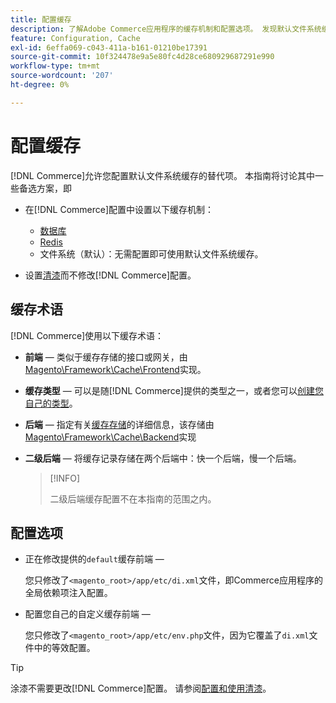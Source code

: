 ```yaml
---
title: 配置缓存
description: 了解Adobe Commerce应用程序的缓存机制和配置选项。 发现默认文件系统缓存的替代方案。
feature: Configuration, Cache
exl-id: 6effa069-c043-411a-b161-01210be17391
source-git-commit: 10f324478e9a5e80fc4d28ce680929687291e990
workflow-type: tm+mt
source-wordcount: '207'
ht-degree: 0%

---
```


# 配置缓存

[!DNL Commerce]允许您配置默认文件系统缓存的替代项。 本指南将讨论其中一些备选方案，即

- 在[!DNL Commerce]配置中设置以下缓存机制：

   - [数据库](https://developer.adobe.com/commerce/php/development/cache/partial/database-caching/)
   - [Redis](config-redis.md)
   - 文件系统（默认）：无需配置即可使用默认文件系统缓存。

- 设置[清漆](config-varnish.md)而不修改[!DNL Commerce]配置。

## 缓存术语

[!DNL Commerce]使用以下缓存术语：

- **前端** — 类似于缓存存储的接口或网关，由[Magento\Framework\Cache\Frontend](https://github.com/magento/magento2/tree/2.4/lib/internal/Magento/Framework/Cache/Frontend)实现。
- **缓存类型** — 可以是随[!DNL Commerce]提供的类型之一，或者您可以[创建您自己的类型](https://developer.adobe.com/commerce/php/development/cache/partial/cache-type/)。
- **后端** — 指定有关[缓存存储](https://framework.zend.com/manual/1.12/en/zend.cache.backends.html)的详细信息，该存储由[Magento\Framework\Cache\Backend](https://github.com/magento/magento2/tree/2.4/lib/internal/Magento/Framework/Cache/Backend)实现
- **二级后端** — 将缓存记录存储在两个后端中：快一个后端，慢一个后端。

  >[!INFO]
  >
  >二级后端缓存配置不在本指南的范围之内。

## 配置选项

- 正在修改提供的`default`缓存前端 — 

  您只修改了`<magento_root>/app/etc/di.xml`文件，即Commerce应用程序的全局依赖项注入配置。

- 配置您自己的自定义缓存前端 — 

  您只修改了`<magento_root>/app/etc/env.php`文件，因为它覆盖了`di.xml`文件中的等效配置。

>[!TIP]
>
>涂漆不需要更改[!DNL Commerce]配置。 请参阅[配置和使用清漆](config-varnish.md)。
